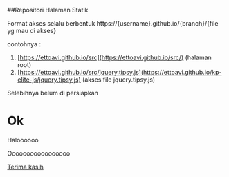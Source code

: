 ##Repositori Halaman Statik

Format akses selalu berbentuk https://{username}.github.io/{branch}/{file yg mau di akses}

contohnya : <br/> 
1. [https://ettoavi.github.io/src](https://ettoavi.github.io/src/) (halaman root) 
2. [https://ettoavi.github.io/src/jquery.tipsy.js](https://ettoavi.github.io/kp-elite-js/jquery.tipsy.js) (akses file jquery.tipsy.js)
 

Selebihnya belum di persiapkan

Ok
================

Haloooooo

Ooooooooooooooooo

[Terima kasih](http://ettoavi.github.io/isrc/)
